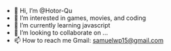- 👋 Hi, I’m @Hotor-Qu
- 👀 I’m interested in games, movies, and coding
- 🌱 I’m currently learning javascript
- 💞️ I’m looking to collaborate on ...
- 📫 How to reach me Gmail: samuelwp15@gmail.com

<!---
Hotor-Qu/Hotor-Qu is a ✨ special ✨ repository because its `README.md` (this file) appears on your GitHub profile.
You can click the Preview link to take a look at your changes.
--->
